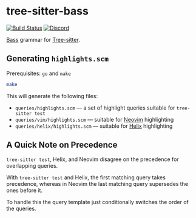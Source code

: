 # tree-sitter-bass

[![Build Status](https://github.com/vito/tree-sitter-bass/actions/workflows/ci.yml/badge.svg)](https://github.com/vito/tree-sitter-bass/actions/workflows/ci.yml)
[![Discord](https://img.shields.io/discord/1063097320771698699?logo=discord)](https://discord.gg/w7nTvsVJhm)

[Bass](https://bass-lang.org/) grammar for [Tree-sitter](https://tree-sitter.github.io).

## Generating `highlights.scm`

Prerequisites: `go` and `make`

```sh
make
```

This will generate the following files:

- `queries/highlights.scm` — a set of highlight queries suitable for
  `tree-sitter test`
- `queries/vim/highlights.scm` — suitable for [Neovim] highlighting
- `queries/helix/highlights.scm` — suitable for [Helix] highlighting

## A Quick Note on Precedence

`tree-sitter test`, Helix, and Neovim disagree on the precedence for
overlapping queries.

With `tree-sitter test` and Helix, the first matching query takes precedence,
whereas in Neovim the last matching query supersedes the ones before it.

To handle this the query template just conditionally switches the order of
the queries.

[neovim]: https://github.com/neovim/neovim
[helix]: https://github.com/helix-editor/helix
